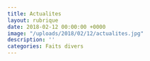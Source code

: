 ```yaml
---
title: Actualites
layout: rubrique
date: 2018-02-12 00:00:00 +0000
image: "/uploads/2018/02/12/actualites.jpg"
description: ''
categories: Faits divers
---
```

